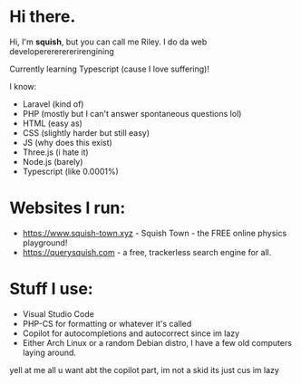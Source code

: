 # Hi there.
Hi, I'm **squish**, but you can call me Riley. I do da web developerererererirengining

Currently learning Typescript (cause I love suffering)!

I know:
- Laravel (kind of)
- PHP (mostly but I can't answer spontaneous questions lol)
- HTML (easy as)
- CSS (slightly harder but still easy)
- JS (why does this exist)
- Three.js (i hate it)
- Node.js (barely)
- Typescript (like 0.0001%)

# Websites I run:
- https://www.squish-town.xyz - Squish Town - the FREE online physics playground!
- https://querysquish.com - a free, trackerless search engine for all.

# Stuff I use:
- Visual Studio Code
- PHP-CS for formatting or whatever it's called
- Copilot for autocompletions and autocorrect since im lazy
- Either Arch Linux or a random Debian distro, I have a few old computers laying around.

yell at me all u want abt the copilot part, im not a skid its just cus im lazy
